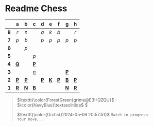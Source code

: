 # Readme Chess
|     |  a  |  b  |  c  |  d  |  e  |  f  |  g  |  h  |
|:---:|:---:|:---:|:---:|:---:|:---:|:---:|:---:|:---:|
|  **8**  |  _r_  |  _n_  |     |  _q_  |  _k_  |  _b_  |     |  _r_  |
|  **7**  |  _p_  |  _b_  |     |  _p_  |  _p_  |  _p_  |  _p_  |  _p_  |
|  **6**  |     |  _p_  |     |     |     |     |     |     |
|  **5**  |     |     |  _p_  |     |     |     |     |     |
|  **4**  |  [**Q**](https://github.com/grim-kalman)  |     |  [**P**](https://github.com/grim-kalman)  |     |     |     |     |     |
|  **3**  |     |     |  [_n_](http://localhost:8080/api/chess/play?move=d2c3)  |     |     |     |  [**P**](https://github.com/grim-kalman)  |     |
|  **2**  |  [**P**](https://github.com/grim-kalman)  |  [**P**](http://localhost:8080/api/chess/select?square=b2)  |     |  [**P**](http://localhost:8080/api/chess/select?square=d2)  |  [**K**](http://localhost:8080/api/chess/select?square=e2)  |  [**P**](https://github.com/grim-kalman)  |  [**B**](https://github.com/grim-kalman)  |  [**P**](https://github.com/grim-kalman)  |
|  **1**  |  [**R**](https://github.com/grim-kalman)  |  [**N**](http://localhost:8080/api/chess/select?square=b1)  |  [**B**](https://github.com/grim-kalman)  |     |     |     |  [**N**](https://github.com/grim-kalman)  |  [**R**](https://github.com/grim-kalman)  |
> $\texttt{\color{ForestGreen}grime@E3HQZQU}$ : $\color{NavyBlue}\textasciitilde$ $
>
> $\texttt{\color{Orchid}2024-05-06 20:57:51}$ $\texttt{Match in progress. Your move...}$